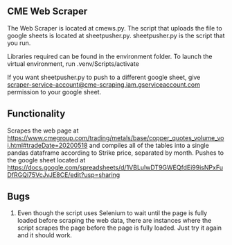 ## CME Web Scraper
The Web Scraper is located at cmews.py. The script that uploads the file to google sheets is located at sheetpusher.py. sheetpusher.py is the script that you run. 

Libraries required can be found in the environment folder. To launch the virtual environment, run .venv/Scripts/activate

If you want sheetpusher.py to push to a different google sheet, give scraper-service-account@cme-scraping.iam.gserviceaccount.com permission to your google sheet. 

## Functionality
Scrapes the web page at https://www.cmegroup.com/trading/metals/base/copper_quotes_volume_voi.html#tradeDate=20200518 and compiles all of the tables into a single pandas dataframe according to Strike price, separated by month. Pushes to the google sheet located at https://docs.google.com/spreadsheets/d/1VBLulwDT9GWEQfdEi99isNPxFuDfRGQi75VcJvJE8CE/edit?usp=sharing

## Bugs
1. Even though the script uses Selenium to wait until the page is fully loaded before scraping the web data, there are instances where the script scrapes the page before the page is fully loaded. Just try it again and it should work.